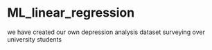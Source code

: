 # ML_linear_regression
we have created our own depression analysis dataset surveying over university students 

